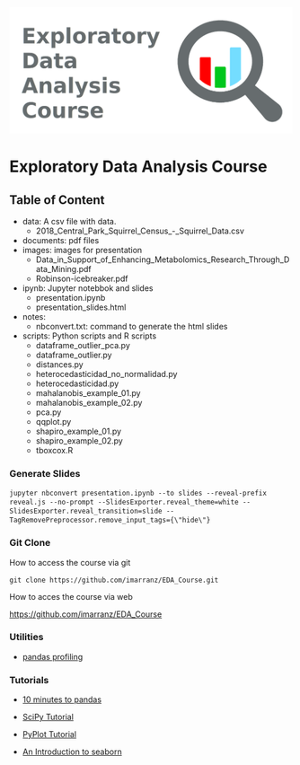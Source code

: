 ![](./images/EDA_Course.png)

# Exploratory Data Analysis Course

## Table of Content

  * data: A csv file with data.
    * 2018\_Central\_Park\_Squirrel\_Census\_-\_Squirrel\_Data.csv
  * documents: pdf files 
  * images: images for presentation
    * Data_in_Support_of_Enhancing_Metabolomics_Research_Through_Data_Mining.pdf
    * Robinson-icebreaker.pdf
  * ipynb: Jupyter notebbok and slides
    * presentation.ipynb
    * presentation_slides.html
  * notes: 
    * nbconvert.txt: command to generate the html slides
  * scripts: Python scripts and R scripts
    * dataframe\_outlier\_pca.py
    * dataframe\_outlier.py
    * distances.py
    * heterocedasticidad\_no\_normalidad.py
    * heterocedasticidad.py
    * mahalanobis\_example\_01.py
    * mahalanobis\_example\_02.py
    * pca.py
    * qqplot.py
    * shapiro_example_01.py
    * shapiro_example_02.py
    * tboxcox.R  

### Generate Slides

```
jupyter nbconvert presentation.ipynb --to slides --reveal-prefix reveal.js --no-prompt --SlidesExporter.reveal_theme=white --SlidesExporter.reveal_transition=slide --TagRemovePreprocessor.remove_input_tags={\"hide\"}
```

### Git Clone

How to access the course via git

```
git clone https://github.com/imarranz/EDA_Course.git
```

How to acces the course via web

https://github.com/imarranz/EDA_Course

### Utilities

  * [pandas profiling](https://github.com/pandas-profiling/pandas-profiling)

### Tutorials

  * [10 minutes to pandas](https://pandas.pydata.org/pandas-docs/stable/getting_started/10min.html)  
  
  * [SciPy Tutorial](https://docs.scipy.org/doc/scipy/reference/tutorial/general.html)  
  
  * [PyPlot Tutorial](https://matplotlib.org/tutorials/introductory/pyplot.html)  
  
  * [An Introduction to seaborn](https://seaborn.pydata.org/introduction.html)  